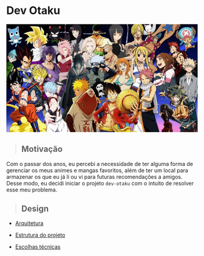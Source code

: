 # Dev Otaku

![](./docs/assets/thumbnail.jpg)

> ## **Motivação**

Com o passar dos anos, eu percebi a necessidade de ter alguma forma de gerenciar os meus animes e mangas favoritos, além de ter um local para armazenar os que eu já li ou vi para futuras recomendações a amigos. Desse modo, eu decidi iniciar o projeto `dev-otaku` com o intuito de resolver esse meu problema.

> ## **Design**

- [Arquitetura](./design/architecture.md)

- [Estrutura do projeto](./design/project-structure.md)

- [Escolhas técnicas](./design/technical-choices.md)